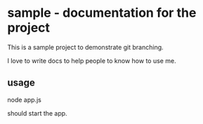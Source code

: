 # sample - documentation for the project
This is a sample project to demonstrate git branching.

I love to write docs to help people to know how to use me.

## usage
node app.js

should start the app.
